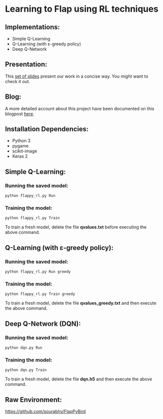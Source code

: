 # Learning to Flap using RL techniques

## Implementations:

 - Simple Q-Learning  
 - Q-Learning (with ε-greedy policy) 
 - Deep Q-Network

## Presentation:
This [set of slides] present our work in a concise way. You might want to check it out.


## Blog:
A more detailed account about this project have been documented on this blogpost [here].

## Installation Dependencies:

 - Python 3 
 - pygame 
 - scikit-image 
 - Keras 2

## Simple Q-Learning:
### Running the saved model:

    python flappy_rl.py Run

### Training the model:

    python flappy_rl.py Train
To train a fresh model, delete the file **qvalues.txt** before executing the above command.

## Q-Learning (with ε-greedy policy):
### Running the saved model:

    python flappy_rl.py Run greedy

### Training the model:

    python flappy_rl.py Train greedy
To train a fresh model, delete the file **qvalues_greedy.txt** and then execute the above command.

## Deep Q-Network (DQN):
### Running the saved model:

    python dqn.py Run

### Training the model:

    python dqn.py Train
To train a fresh model, delete the file **dqn.h5** and then execute the above command.

## Raw Environment:
https://github.com/sourabhv/FlapPyBird


[here]: <https://medium.com/@videshsuman/using-reinforcement-learning-techniques-to-build-an-ai-bot-for-the-game-flappy-bird-30e0fd22f990>
[set of slides]: <https://slides.com/videshsuman/deck-2/>
